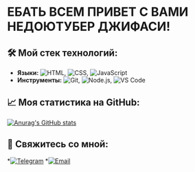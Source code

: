 # ЕБАТЬ ВСЕМ ПРИВЕТ С ВАМИ НЕДОЮТУБЕР ДЖИФАСИ!

## 🛠 Мой стек технологий:
*   **Языки:** ![HTML](https://img.shields.io/badge/HTML-%23E34F26.svg?style=plastic&logo=html5&logoColor=white), ![CSS](https://img.shields.io/badge/CSS-%231572B6.svg?style=flat&logo=css3&logoColor=white), ![JavaScript](https://img.shields.io/badge/JavaScript-%23F7DF1E.svg?style=flat-square&logo=javascript&logoColor=black)
*   **Инструменты:** ![Git](https://img.shields.io/badge/Git-F05032?style=for-the-badge&logo=git&logoColor=white), ![Node.js](https://img.shields.io/badge/Node.js-339933?style=for-the-badge&logo=nodedotjs&logoColor=white), ![VS Code](https://img.shields.io/badge/VS_Code-007ACC?style=for-the-badge&logo=visual-studio-code&logoColor=white)

## 📈 Моя статистика на GitHub:
[![Anurag's GitHub stats](https://github-readme-stats.vercel.app/api?username=NormikChel)](https://github.com/anuraghazra/github-readme-stats)

## 🔗 Свяжитесь со мной:
*[![Telegram](https://img.shields.io/badge/💬_Telegram-@Normik_Chel-2CA5E0?style=for-the-badge&logo=telegram&logoColor=white)](https://t.me/Normik_Chel)
*[![Email](https://img.shields.io/badge/📧_Email-nenormikchel@gmail.com-EA4335?style=for-the-badge&logo=gmail&logoColor=white)](mailto:nenormikchel@gmail.com)
